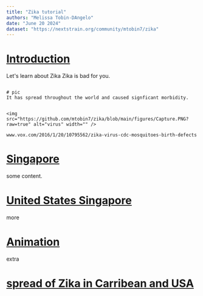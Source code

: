 ```yaml
---
title: "Zika tutorial"
authors: "Melissa Tobin-DAngelo"
date: "June 20 2024"
dataset: "https://nextstrain.org/community/mtobin7/zika"
---
```


# [Introduction](https://nextstrain.org/community/mtobin7/zika)

Let's learn about Zika
Zika is bad for you.


```auspiceMainDisplayMarkdown

# pic
It has spread throughout the world and caused signficant morbidity.


<img  src="https://github.com/mtobin7/zika/blob/main/figures/Capture.PNG?raw=true" alt="virus" width="" />

www.vox.com/2016/1/20/10795562/zika-virus-cdc-mosquitoes-birth-defects
```




# [Singapore](https://nextstrain.org/community/mtobin7/zika?f_country=Singapore)

some content.


# [United States Singapore](https://nextstrain.org/community/mtobin7/zika?f_country=Singapore,USA)

more

# [Animation](https://nextstrain.org/community/mtobin7/zika?animate=2012-06-21,2016-11-04,0,0,30000&f_country=Singapore,USA,Brazil)

extra

# [spread of Zika in Carribean and USA](https://nextstrain.org/community/mtobin7/zika?animate=2012-06-21,2016-11-04,0,0,30000&d=tree,map&f_country=Dominican%20Republic,Puerto%20Rico,USA&p=grid)


